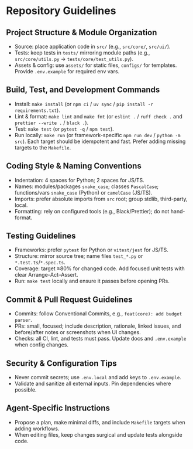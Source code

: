 # Repository Guidelines

## Project Structure & Module Organization
- Source: place application code in `src/` (e.g., `src/core/`, `src/ui/`).
- Tests: keep tests in `tests/` mirroring module paths (e.g., `src/core/utils.py` → `tests/core/test_utils.py`).
- Assets & config: use `assets/` for static files, `configs/` for templates. Provide `.env.example` for required env vars.

## Build, Test, and Development Commands
- Install: `make install` (or `npm ci` / `uv sync` / `pip install -r requirements.txt`).
- Lint & format: `make lint` and `make fmt` (or `eslint .` / `ruff check .` and `prettier --write .` / `black .`).
- Test: `make test` (or `pytest -q` / `npm test`).
- Run locally: `make run` (or framework-specific `npm run dev` / `python -m src`).
Each target should be idempotent and fast. Prefer adding missing targets to the `Makefile`.

## Coding Style & Naming Conventions
- Indentation: 4 spaces for Python; 2 spaces for JS/TS.
- Names: modules/packages `snake_case`; classes `PascalCase`; functions/vars `snake_case` (Python) or `camelCase` (JS/TS).
- Imports: prefer absolute imports from `src` root; group stdlib, third-party, local.
- Formatting: rely on configured tools (e.g., Black/Prettier); do not hand-format.

## Testing Guidelines
- Frameworks: prefer `pytest` for Python or `vitest/jest` for JS/TS.
- Structure: mirror source tree; name files `test_*.py` or `*.test.ts`/`*.spec.ts`.
- Coverage: target ≥80% for changed code. Add focused unit tests with clear Arrange–Act–Assert.
- Run: `make test` locally and ensure it passes before opening PRs.

## Commit & Pull Request Guidelines
- Commits: follow Conventional Commits, e.g., `feat(core): add budget parser`.
- PRs: small, focused; include description, rationale, linked issues, and before/after notes or screenshots when UI changes.
- Checks: all CI, lint, and tests must pass. Update docs and `.env.example` when config changes.

## Security & Configuration Tips
- Never commit secrets; use `.env.local` and add keys to `.env.example`.
- Validate and sanitize all external inputs. Pin dependencies where possible.

## Agent-Specific Instructions
- Propose a plan, make minimal diffs, and include `Makefile` targets when adding workflows.
- When editing files, keep changes surgical and update tests alongside code.
